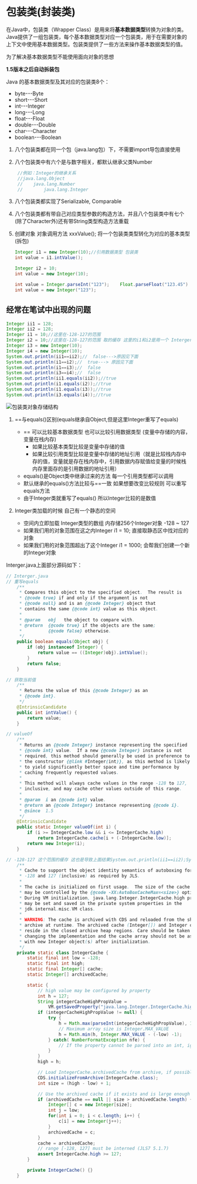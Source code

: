 # 包装类(封装类)

在Java中，包装类（Wrapper Class）是用来将**基本数据类型**转换为对象的类。Java提供了一组包装类，每个基本数据类型对应一个包装类，用于在需要对象的上下文中使用基本数据类型。包装类提供了一些方法来操作基本数据类型的值。

为了解决基本数据类型不能使用面向对象的思想

**1.5版本之后自动拆装包**

Java 的基本数据类型及其对应的包装类8个：
- byte---Byte   
- short---Short   
- int---Integer  
- long---Long
- float---Float  
- double---Double  
- char---Character   
- boolean---Boolean

1. 八个包装类都在同一个包（java.lang包）下，不需要import导包直接使用
2. 八个包装类中有六个是与数字相关，都默认继承父类Number
   ```java
    //例如：Integer的继承关系
    //java.lang.Object
    //    java.lang.Number
    //        java.lang.Integer
   ```
3. 八个包装类都实现了Serializable, Comparable
4. 八个包装类都有带自己对应类型参数的构造方法，并且八个包装类中有七个(除了Character外)还有带String类型构造方法重载
5. 创建对象  对象调用方法  xxxValue();  将一个包装类类型转化为对应的基本类型(拆包)
   
    ```java
    Integer i1 = new Integer(10);//引用数据类型 包装类
    int value = i1.intValue();

    Integer i2 = 10;
    int value = new Integer(10);

    int value = Integer.parseInt("123");	Float.parseFloat("123.45")
    int value = new Integer("123");

    ```


## 经常在笔试中出现的问题

```java
Integer ii1 = 128;
Integer ii2 = 128;
Integer i1 = 10;//这里在-128-127的范围
Integer i2 = 10;//这里在-128-127的范围 取的缓存 这里的i1和i2是用一个 Interger
Integer i3 = new Integer(10);
Integer i4 = new Integer(10);
System.out.println(ii1==ii2);//  false--->原因见下面
System.out.println(i1==i2);//  true---> 原因见下面
System.out.println(i1==i3);//  false
System.out.println(i3==i4);//  false
System.out.println(ii1.equals(ii2));//true
System.out.println(i1.equals(i2));//true
System.out.println(i1.equals(i3));//true
System.out.println(i3.equals(i4));//true
```
![包装类对象存储结构](https://cdn.jsdelivr.net/gh/findwei/learnImages@main/java/toolsClass/包装类对象存储结构.png)

1. ==与equals()区别(equals继承自Object,但是这里Integer重写了equals)

   - == 可以比较基本数据类型  也可以比较引用数据类型  (变量中存储的内容，变量在栈内存)
        - 如果比较基本类型比较是变量中存储的值
        - 如果比较引用类型比较是变量中存储的地址引用（就是比较栈内存中存的值，变量就是存在栈内存中，引用数据内存赋值给变量的时候栈内存里面存的是引用数据的地址引用）
   - equals()是Object类中继承过来的方法  每一个引用类型都可以调用
   - 默认继承的equals()方法比较与==一致  如果想要改变比较规则 可以重写equals方法
   - 由于Integer类就重写了equals() 所以Integer比较的是数值

2. Integer类加载的时候  自己有一个静态的空间
    - 空间内立即加载 Integer类型的数组  内存储256个Integer对象   -128 ~ 127
    - 如果我们用的对象范围在这之内Integer i1 = 10;  直接取静态区中找对应的对象
    - 如果我们用的对象范围超出了这个Integer i1 = 1000;  会帮我们创建一个新的Integer对象

Interger.java上面部分源码如下：

```java
// Interger.java
// 重写equals
    /**
     * Compares this object to the specified object.  The result is
     * {@code true} if and only if the argument is not
     * {@code null} and is an {@code Integer} object that
     * contains the same {@code int} value as this object.
     *
     * @param   obj   the object to compare with.
     * @return  {@code true} if the objects are the same;
     *          {@code false} otherwise.
     */
    public boolean equals(Object obj) {
        if (obj instanceof Integer) {
            return value == ((Integer)obj).intValue();
        }
        return false;
    }

// 获取当前值
    /**
     * Returns the value of this {@code Integer} as an
     * {@code int}.
     */
    @IntrinsicCandidate
    public int intValue() {
        return value;
    }

// valueOf
    /**
     * Returns an {@code Integer} instance representing the specified
     * {@code int} value.  If a new {@code Integer} instance is not
     * required, this method should generally be used in preference to
     * the constructor {@link #Integer(int)}, as this method is likely
     * to yield significantly better space and time performance by
     * caching frequently requested values.
     *
     * This method will always cache values in the range -128 to 127,
     * inclusive, and may cache other values outside of this range.
     *
     * @param  i an {@code int} value.
     * @return an {@code Integer} instance representing {@code i}.
     * @since  1.5
     */
    @IntrinsicCandidate
    public static Integer valueOf(int i) {
        if (i >= IntegerCache.low && i <= IntegerCache.high)
            return IntegerCache.cache[i + (-IntegerCache.low)];
        return new Integer(i);
    }

// -128-127 这个范围的缓存 这也是导致上面结果System.out.println(ii1==ii2);System.out.println(i1==i2); 结果不一样的问题
    /**
     * Cache to support the object identity semantics of autoboxing for values between
     * -128 and 127 (inclusive) as required by JLS.
     *
     * The cache is initialized on first usage.  The size of the cache
     * may be controlled by the {@code -XX:AutoBoxCacheMax=<size>} option.
     * During VM initialization, java.lang.Integer.IntegerCache.high property
     * may be set and saved in the private system properties in the
     * jdk.internal.misc.VM class.
     *
     * WARNING: The cache is archived with CDS and reloaded from the shared
     * archive at runtime. The archived cache (Integer[]) and Integer objects
     * reside in the closed archive heap regions. Care should be taken when
     * changing the implementation and the cache array should not be assigned
     * with new Integer object(s) after initialization.
     */
    private static class IntegerCache {
        static final int low = -128;
        static final int high;
        static final Integer[] cache;
        static Integer[] archivedCache;

        static {
            // high value may be configured by property
            int h = 127;
            String integerCacheHighPropValue =
                VM.getSavedProperty("java.lang.Integer.IntegerCache.high");
            if (integerCacheHighPropValue != null) {
                try {
                    h = Math.max(parseInt(integerCacheHighPropValue), 127);
                    // Maximum array size is Integer.MAX_VALUE
                    h = Math.min(h, Integer.MAX_VALUE - (-low) -1);
                } catch( NumberFormatException nfe) {
                    // If the property cannot be parsed into an int, ignore it.
                }
            }
            high = h;

            // Load IntegerCache.archivedCache from archive, if possible
            CDS.initializeFromArchive(IntegerCache.class);
            int size = (high - low) + 1;

            // Use the archived cache if it exists and is large enough
            if (archivedCache == null || size > archivedCache.length) {
                Integer[] c = new Integer[size];
                int j = low;
                for(int i = 0; i < c.length; i++) {
                    c[i] = new Integer(j++);
                }
                archivedCache = c;
            }
            cache = archivedCache;
            // range [-128, 127] must be interned (JLS7 5.1.7)
            assert IntegerCache.high >= 127;
        }

        private IntegerCache() {}
    }

```            
